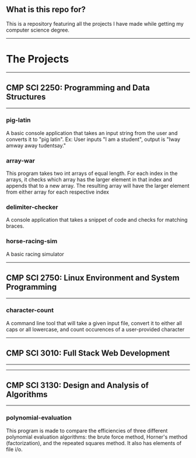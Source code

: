 ## What is this repo for?
This is a repository featuring all the projects I have made while getting my computer science degree. 
*** 
# The Projects
***
## CMP SCI 2250: Programming and Data Structures
***
### pig-latin
A basic console application that takes an input string from the user and converts it to "pig latin".
Ex: User inputs "I am a student", output is "Iway amway away tudentsay."

### array-war
This program takes two int arrays of equal length. For each index in the arrays, it checks which array has the larger element
in that index and appends that to a new array. The resulting array will have the larger element from either array for each respective index

### delimiter-checker
A console application that takes a snippet of code and checks for matching braces.

### horse-racing-sim
A basic racing simulator
***
## CMP SCI 2750: Linux Environment and System Programming
***
### character-count
A command line tool that will take a given input file, convert it to either all caps or all lowercase, and count occurences of a user-provided character

***
## CMP SCI 3010: Full Stack Web Development
***

***
## CMP SCI 3130: Design and Analysis of Algorithms
***
### polynomial-evaluation
This program is made to compare the efficiencies of three different polynomial evaluation algorithms: the brute force method, Horner's method (factorization), and the repeated squares method.
It also has elements of file i/o.


